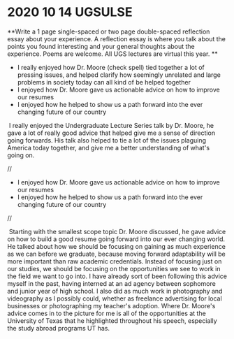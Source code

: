# 2020 10 14 UGSULSE

**Write a 1 page single-spaced or two page double-spaced reflection essay  about your experience. A reflection essay is where you talk about the  points you found interesting and your general thoughts about the  experience. Poems are welcome.  All UGS lectures are virtual this year. **

- I really enjoyed how Dr. Moore (check spell) tied together a lot of pressing issues, and helped clarify how seemingly unrelated and large problems in society today can all kind of be helped together
- I enjoyed how Dr. Moore gave us actionable advice on how to improve our resumes
- I enjoyed how he helped to show us a path forward into the ever changing future of our country





​	I really enjoyed the Undergraduate Lecture Series talk by Dr. Moore, he gave a lot of really good advice that helped give me a sense of direction going forwards. His talk also helped to tie a lot of the issues plaguing America today together, and give me a better understanding of what's going on.

//

- I enjoyed how Dr. Moore gave us actionable advice on how to improve our resumes
- I enjoyed how he helped to show us a path forward into the ever changing future of our country



//

​	Starting with the smallest scope topic Dr. Moore discussed, he gave advice on how to build a good resume going forward into our ever changing world. He talked about how we should be focusing on gaining as much experience as we can before we graduate, because moving forward adaptability will be more important than raw academic credentials. Instead of focusing just on our studies, we should be focusing on the opportunities we see to work in the field we want to go into. I have already sort of been following this advice myself in the past, having interned at an ad agency between sophomore and junior year of high school. I also did as much work in photography and videography as I possibly could, whether as freelance advertising for local businesses or photographing my teacher's adoption. Where Dr. Moore's advice comes in to the picture for me is all of the opportunities at the University of Texas that he highlighted throughout his speech, especially the study abroad programs UT has. 

